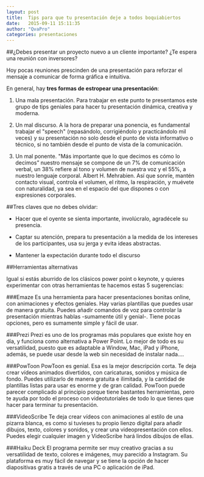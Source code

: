 ```yaml
---
layout: post
title:  Tips para que tu presentación deje a todos boquiabiertos
date:   2015-09-11 15:11:35
author: "QvaPro"
categories: presentaciones
---
```


##¿Debes presentar un proyecto nuevo a un cliente importante? ¿Te espera una reunión con inversores?

Hoy pocas reuniones prescinden de una presentación para reforzar el mensaje a comunicar de forma gráfica e intuitiva. 

<!--more-->

En general, hay **tres formas de estropear una presentación**:

1. Una mala presentación. Para trabajar en este punto te presentamos este grupo de tips geniales para hacer tu presentación dinámica, creativa y moderna.

2. Un mal discurso. A la hora de preparar una ponencia, es fundamental trabajar el "speech"  (repasándolo, corrigiéndolo y practicándolo mil veces) y su presentación no solo desde el punto de vista informativo o técnico, si no también desde el punto de vista de la comunicación. 

3. Un mal ponente. "Más importante que lo que decimos es cómo lo decimos” nuestro mensaje se compone de un 7% de comunicación verbal, un 38% refiere al tono y volumen de nuestra voz y el 55%, a nuestro lenguaje corporal. Albert H. Mehrabien.
Así que sonríe, mantén contacto visual, controla el volumen, el ritmo, la respiración, y muévete con naturalidad, ya sea en el espacio del que dispones o con expresiones corporales.


##Tres claves que no debes olvidar:

* Hacer que el oyente se sienta importante, involúcralo, agradécele su presencia.

* Captar su atención, prepara tu presentación a la medida de los intereses de los participantes, usa su jerga y evita ideas abstractas. 

* Mantener la expectación durante todo el discurso

##Herramientas alternativas

Igual si estás aburrido de los clásicos power point o keynote, y quieres experimentar con otras herramientas te hacemos estas 5 sugerencias:

###Emaze
Es una herramienta para hacer presentaciones bonitas online, con animaciones y efectos geniales. 
Hay varias plantillas que puedes usar de manera gratuita. Puedes añadir comandos de voz para controlar la presentación mientras hablas -sumamente útil y genial-.
Tiene pocas opciones, pero es sumamente simple y fácil de usar.

###Prezi
Prezi es uno de los programas más populares que existe hoy en día, y funciona como alternativa a Power Point. 
Lo mejor de todo es su versatilidad, puesto que es adaptable a Window, Mac, iPad y iPhone, además, se puede usar desde la web sin necesidad de instalar nada.... 

###PowToon
PowToon es genial. Esa es la mejor descripción corta. Te deja crear vídeos animados divertidos, con caricaturas, sonidos y música de fondo. Puedes utilizarlo de manera gratuita e ilimitada, y la cantidad de plantillas listas para usar es enorme y de gran calidad. PowToon puede parecer complicado al principio porque tiene bastantes herramientas,
pero te ayuda por todo el proceso con videotutoriales de todo lo que tienes que hacer para terminar tu presentación. 

###VideoScribe
Te deja crear vídeos con animaciones al estilo de una pizarra blanca, 
es como si tuvieses tu propio lienzo digital para añadir dibujos, texto, colores y sonidos, y 
crear una videopresentación con ellos. Puedes elegir cualquier imagen y VideoScribe hará lindos dibujos de ellas.

###Haiku Deck
El programa permite ser muy creativo gracias a su versatilidad de texto, colores e imágenes, muy parecido a Instagram.  Su plataforma 
es muy fácil de navegar y se tiene la opción de hacer diapositivas gratis a través de una PC o aplicación de iPad.